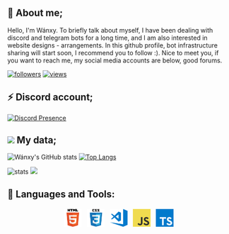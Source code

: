 ## 💬 **About me;**

   Hello, I'm Wánxy. To briefly talk about myself, I have been dealing with discord and telegram bots for a long time, and I am also interested in website designs - arrangements. In this github profile, bot infrastructure sharing will start soon, I recommend you to follow :). Nice to meet you, if you want to reach me, my social media accounts are below, good forums.

<a href="https://github.com/wanxysalvo">
    <img alt="followers" title="Github'dan Takip Et" src="https://img.shields.io/github/followers/wanxysalvo?color=236ad3&labelColor=1155ba&style=for-the-badge&logo=github&label=follower"/></a>  <a href="https://github.com/wanxysalvo"><img alt="views" title="Github views" src="https://komarev.com/ghpvc/?username=wanxysalvo&label=Profile%20views&color=00ffaa&style=for-the-badge"/></a>
</p>


## ⚡ **Discord account;**

[![Discord Presence](https://lanyard-profile-readme.vercel.app/api/852937437864656916)](https://discord.com/users/852937437864656916)

## <img src="https://media.giphy.com/media/WUlplcMpOCEmTGBtBW/giphy.gif" width="30"> **My data;**
  
![Wánxy's GitHub stats](https://github-readme-stats.vercel.app/api?username=wanxysalvo&show_icons=true&theme=dark) [![Top Langs](https://github-readme-stats.vercel.app/api/top-langs/?username=wanxysalvo&layout=compact)](https://github.com/wanxysalvo/wanxysalvo)

 <img src="https://github-readme-stats.vercel.app/api?username=wanxysalvo&count_private=true&show_icons=true&theme=dark&hide_border=true" width="%100" height="150px" alt="stats" />   
<img src="https://github-readme-stats.vercel.app/api/top-langs/?username=wanxysalvo&layout=compact&show_icons=true&theme=dark&hide_border=true"width="%100" height="150px" />
</p>


## 🧰 **Languages and Tools:**
<p align="center">
  <img src="https://raw.githubusercontent.com/github/explore/80688e429a7d4ef2fca1e82350fe8e3517d3494d/topics/html/html.png" alt="Html" height="40" style="vertical-align:top; margin:4px">
   <img src="https://raw.githubusercontent.com/github/explore/80688e429a7d4ef2fca1e82350fe8e3517d3494d/topics/css/css.png" alt="Html" height="40" style="vertical-align:top; margin:4px">
   <img src="https://raw.githubusercontent.com/github/explore/80688e429a7d4ef2fca1e82350fe8e3517d3494d/topics/visual-studio-code/visual-studio-code.png" alt="VS Code" height="40" style="vertical-align:top; margin:4px">
<img src="https://raw.githubusercontent.com/github/explore/80688e429a7d4ef2fca1e82350fe8e3517d3494d/topics/javascript/javascript.png" alt="Javascript" height="40" style="vertical-align:top; margin:4px">
   <img src="https://raw.githubusercontent.com/github/explore/80688e429a7d4ef2fca1e82350fe8e3517d3494d/topics/typescript/typescript.png" alt="Html" height="40" style="vertical-align:top; margin:4px">
</p>



<!--
**EmirhanYaka/EmirhanYaka** is a ✨ _special_ ✨ repository because its `README.md` (this file) appears on your GitHub profile.

Here are some ideas to get you started:

- 🔭 I’m currently working on ...
- 🌱 I’m currently learning ...
- 👯 I’m looking to collaborate on ...
- 🤔 I’m looking for help with ...
- 💬 Ask me about ...
- 📫 How to reach me: ...
- 😄 Pronouns: ...
⚡ Fun fact: ...

